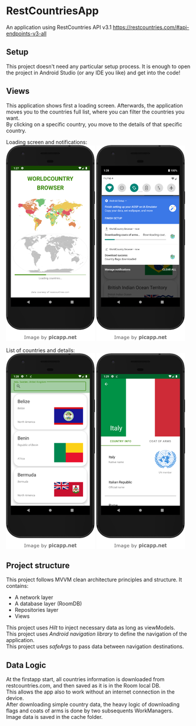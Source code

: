 # RestCountriesApp

An application using RestCountries API v3.1  https://restcountries.com/#api-endpoints-v3-all

## Setup

This project doesn't need any particular setup process. 
It is enough to open the project in Android Studio (or any IDE you like) and get into the code!

## Views

This application shows first a loading screen.
Afterwards, the application moves you to the countries full list, where you can filter the countries you want.\
By clicking on a specific country, you move to the details of that specific country.

Loading screen and notifications:\
![Loading screen](screenshots/loading.png)
![Two notifications](screenshots/notifications.png)

List of countries and details:\
![Various countries in cards](screenshots/list.png)
![Italy details](screenshots/details.png)

## Project structure

This project follows MVVM clean architecture principles and structure. It contains:

- A network layer
- A database layer (RoomDB)
- Repositories layer
- Views

This project uses _Hilt_ to inject necessary data as long as viewModels.\
This project uses _Android navigation library_ to define the navigation of the application.\
This project uses _safeArgs_ to pass data between navigation destinations.

## Data Logic

At the firstapp start, all countries information is downloaded from restcountries.com, and then saved as it is in the Room local DB.\
This allows the app also to work without an internet connection in the device.\
After downloading simple country data, the heavy logic of downloading flags and coats of arms is done by two subsequents WorkManagers.\
Image data is saved in the cache folder.